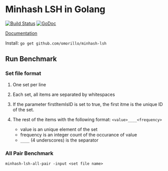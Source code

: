 # Minhash LSH in Golang

[![Build Status](https://travis-ci.org/ekzhu/minhash-lsh.svg?branch=master)](https://travis-ci.org/ekzhu/minhash-lsh)
[![GoDoc](https://godoc.org/github.com/ekzhu/minhash-lsh?status.svg)](https://godoc.org/github.com/ekzhu/minhash-lsh)

[Documentation](https://godoc.org/github.com/ekzhu/minhash-lsh)

Install: `go get github.com/omorillo/minhash-lsh`

## Run Benchmark

### Set file format

1. One set per line
2. Each set, all items are separated by whitespaces
3. If the parameter firstItemIsID is set to true,
   the first itme is the unique ID of the set.
4. The rest of the items with the following format: `<value>____<frequency>`

   * value is an unique element of the set
   * frequency is an integer count of the occurance of value
   * `____` (4 underscores) is the separator

### All Pair Benchmark

```
minhash-lsh-all-pair -input <set file name>
```
